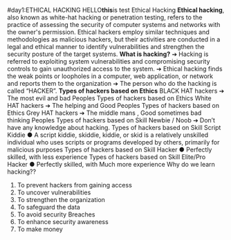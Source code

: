 #day1:ETHICAL HACKING
HELLO**this**is test
Ethical Hacking
**Ethical hacking**, 
also known as white-hat hacking or penetration testing, refers to the practice of assessing the security of computer systems and networks with the owner's permission. Ethical hackers employ similar techniques and methodologies as malicious hackers, but their activities are conducted in a legal and ethical manner to identify vulnerabilities and strengthen the security posture of the target systems.
 **What is hacking?**
➔ Hacking is referred to exploiting system vulnerabilities
and compromising security controls to gain unauthorized
access to the system.
➔ Ethical hacking finds the weak points or loopholes in a
computer, web application, or network and reports them
to the organization
➔ The person who do the hacking is called “HACKER”.
**Types of hackers based on Ethics**
BLACK HAT hackers
➔ The most evil and bad Peoples
Types of hackers based on Ethics
White HAT hackers
➔ The helping and Good Peoples
Types of hackers based on Ethics
Grey HAT hackers
➔ The middle mans ,
Good sometimes bad thinking
Peoples
Types of hackers based on Skill
Newbie / Noob
➔ Don’t have any knowledge
about hacking.
Types of hackers based on Skill
Script Kiddie
● A script kiddie, skiddie,
kiddie, or skid is a relatively
unskilled individual who
uses scripts or programs
developed by others,
primarily for malicious
purposes
Types of hackers based on Skill
Hacker
● Perfectly skilled, with less
experience
Types of hackers based on Skill
Elite/Pro Hacker
● Perfectly skilled, with Much
more experience
Why do we learn hacking??
1. To prevent hackers from gaining access
2. To uncover vulnerabilities
3. To strengthen the organization
4. To safeguard the data
5. To avoid security Breaches
6. To enhance security awareness
7. To make money